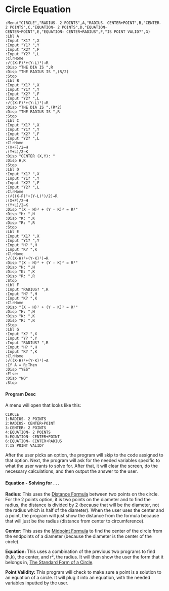 # Circle Equation
```
:Menu("CIRCLE","RADIUS- 2 POINTS",A,"RADIUS- CENTER+POINT",B,"CENTER- 2 POINTS",C,"EQUATION- 2 POINTS",D,"EQUATION- CENTER+POINT",E,"EQUATION- CENTER+RADIUS",F,"IS POINT VALID?",G)
:Lbl A
:Input "X1? ",X
:Input "Y1? ",Y
:Input "X2? ",F
:Input "Y2? ",L
:ClrHome
:√((X-F)²+(Y-L)²)→R
:Disp "THE DIA IS ",R
:Disp "THE RADIUS IS ",(R/2)
:Stop
:Lbl B
:Input "X1? ",X
:Input "Y1? ",Y
:Input "X2? ",F
:Input "Y2? ",L
:√((X-F)²+(Y-L)²)→R
:Disp "THE DIA IS ",(R*2)
:Disp "THE RADIUS IS ",R
:Stop
:Lbl C
:Input "X1? ",X
:Input "Y1? ",Y
:Input "X2? ",F
:Input "Y2? ",L
:ClrHome
:(X+F)/2→H
:(Y+L)/2→K
:Disp "CENTER (X,Y): "
:Disp H,K
:Stop
:Lbl D
:Input "X1? ",X
:Input "Y1? ",Y
:Input "X2? ",F
:Input "Y2? ",L
:ClrHome
:(√((X-F)²+(Y-L)²)/2)→R
:(X+F)/2→H
:(Y+L)/2→K
:Disp "(X - H)² + (Y - K)² = R²"
:Disp "H: ",H
:Disp "K: ",K
:Disp "R: ",R
:Stop
:Lbl E
:Input "X1? ",X
:Input "Y1? ",Y
:Input "H? ",H
:Input "K? ",K
:ClrHome
:√((X-H)²+(Y-K)²)→R
:Disp "(X - H)² + (Y - K)² = R²"
:Disp "H: ",H
:Disp "K: ",K
:Disp "R: ",R
:Stop
:Lbl F
:Input "RADIUS? ",R
:Input "H? ",H
:Input "K? ",K
:ClrHome
:Disp "(X - H)² + (Y - K)² = R²"
:Disp "H: ",H
:Disp "K: ",K
:Disp "R: ",R
:Stop
:Lbl G
:Input "X? ",X
:Input "Y? ",Y
:Input "RADIUS? ",R
:Input "H? ",H
:Input "K? ",K
:ClrHome
:√((X-H)²+(Y-K)²)→A
:If A = R:Then
:Disp "YES"
:Else:
:Disp "NO"
:Stop
```

#### Program Desc

A menu will open that looks like this:
```
CIRCLE
1:RADIUS- 2 POINTS
2:RADIUS- CENTER+POINT
3:CENTER- 2 POINTS
4:EQUATION- 2 POINTS
5:EQUATION- CENTER+POINT
6:EQUATION- CENTER+RADIUS
7:IS POINT VALID?
```
After the user picks an option, the program will skip to the code assigned to that option. Next, the program will ask for the needed variables specific to what the user wants to solve for. After that, it will clear the screen, do the necessary calculations, and then output the answer to the user.

#### Equation - Solving for . . .

<b>Radius: </b>This uses the [Distance Formula](https://en.wikipedia.org/wiki/Distance#Geometry) between two points on the circle. For the 2 points option, it is two points on the diameter and to find the radius, the distance is divided by 2 (because that will be the diameter, not the radius which is half of the diameter). When the user uses the center and a point, the program will just show the distance from the formula because that will just be the radius (distance from center to circumference).

<b>Center: </b>This uses the [Midpoint Formula](https://en.wikipedia.org/wiki/Midpoint) to find the center of the circle from the endpoints of a diameter (because the diameter is the center of the circle).

<b>Equation: </b>This uses a combination of the previous two programs to find (h,k), the center, and r², the radius. It will then show the user the form that it belongs in, [The Standard Form of a Circle](https://en.wikipedia.org/wiki/Circle#Equations).

<b>Point Validity: </b>This program will check to make sure a point is a solution to an equation of a circle. It will plug it into an equation, with the needed variables inputted by the user.